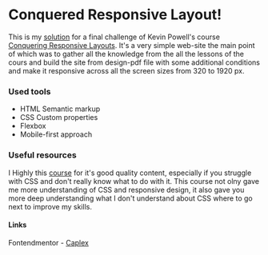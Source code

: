 # Conquered Responsive Layout!

This is my [solution](https://caplexw.github.io/Responsive-layout-the-final-challenge/) for a final challenge of Kevin Powell's course [Conquering Responsive Layouts](https://courses.kevinpowell.co/conquering-responsive-layouts). It's a very simple web-site the main point of which was to gather all the knowledge from the all the lessons of the cours and build the site from design-pdf file with some additional conditions and make it responsive across all the screen sizes from 320 to 1920 px. 


### Used tools
- HTML Semantic markup
- CSS Custom properties
- Flexbox
- Mobile-first approach

### Useful resources
I Highly this [course](https://courses.kevinpowell.co/conquering-responsive-layouts) for it's good quality content, especially if you struggle with CSS and don't really know what to do with it. This course not olny gave me more understanding of CSS and responsive design, it also gave you more deep understanding what I don't understand about CSS where to go next to improve my skills.

#### Links
Fontendmentor - [Caplex](https://www.frontendmentor.io/profile/CaplexW)
